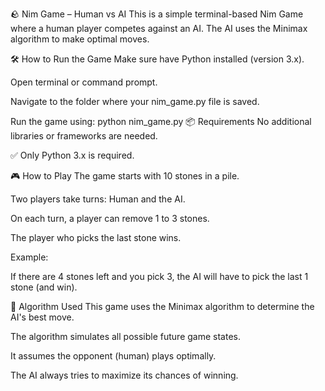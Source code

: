 
🪨 Nim Game – Human vs AI
This is a simple terminal-based Nim Game where a human player competes against an AI. The AI uses the Minimax algorithm to make optimal moves.

🛠️ How to Run the Game
Make sure have Python installed (version 3.x).

Open terminal or command prompt.

Navigate to the folder where your nim_game.py file is saved.

Run the game using:
python nim_game.py
📦 Requirements
No additional libraries or frameworks are needed.

✅ Only Python 3.x is required.

🎮 How to Play
The game starts with 10 stones in a pile.

Two players take turns: Human and the AI.

On each turn, a player can remove 1 to 3 stones.

The player who picks the last stone wins.

Example:

If there are 4 stones left and you pick 3, the AI will have to pick the last 1 stone (and win).

🤖 Algorithm Used
This game uses the Minimax algorithm to determine the AI's best move.

The algorithm simulates all possible future game states.

It assumes the opponent (human) plays optimally.

The AI always tries to maximize its chances of winning.

